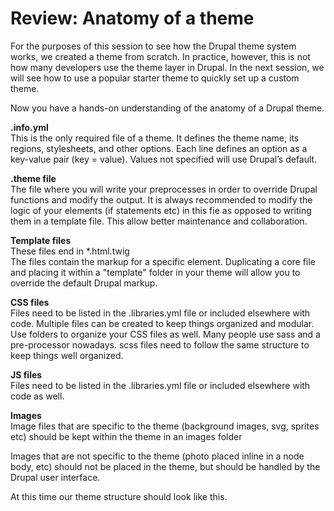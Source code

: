 # Review: Anatomy of a theme

For the purposes of this session to see how the Drupal theme system works, we created a theme from scratch. In practice, however, this is not how many developers use the theme layer in Drupal. In the next session, we will see how to use a popular starter theme to quickly set up a custom theme.

Now you have a hands-on understanding of the anatomy of a Drupal theme.

**.info.yml**<br />
This is the only required file of a theme. It defines the theme name, its regions, stylesheets, and other options. Each line defines an option as a key-value pair (key = value). Values not specified will use Drupal’s default.

**.theme file**<br />
The file where you will write your preprocesses in order to override Drupal functions and modify the output. It is always recommended to modify the logic of your elements (if statements etc) in this fie as opposed to writing them in a template file. This allow better maintenance and collaboration. 

**Template files**<br />
These files end in *.html.twig <br />
The files contain the markup for a specific element. Duplicating a core file and placing it within a "template" folder in your theme will allow you to override the default Drupal markup.


**CSS files**<br />
Files need to be listed in the .libraries.yml file or included elsewhere with code. Multiple files can be created to keep things organized and modular.
Use folders to organize your CSS files as well.
Many people use sass and a pre-processor nowadays. scss files need to follow the same  structure to keep things well organized.

**JS files**<br />
Files need to be listed in the .libraries.yml file or included elsewhere with code as well.

**Images**<br />
Image files that are specific to the theme (background images, svg, sprites etc) should be kept within the theme in an images folder

Images that are not specific to the theme (photo placed inline in a node body, etc) should not be placed in the theme, but should be handled by the Drupal user interface.

At this time our theme structure should look like this.